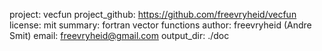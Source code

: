 project: vecfun
project_github: https://github.com/freevryheid/vecfun
license: mit
summary: fortran vector functions
author: freevryheid (Andre Smit)
email: freevryheid@gmail.com
output_dir: ./doc

